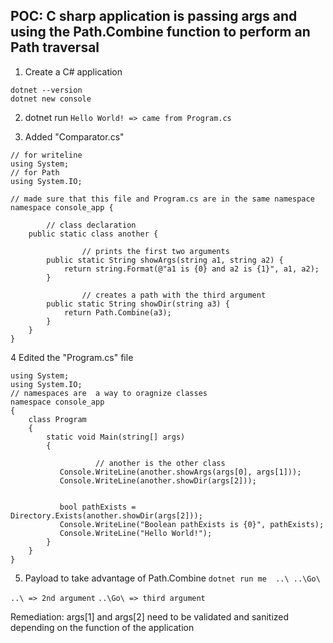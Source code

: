 ## POC: C sharp application is passing args and using the Path.Combine function to perform an Path traversal

1. Create a C# application
  ```
  dotnet --version
  dotnet new console
  ```

2. dotnet run
```Hello World! => came from Program.cs```

3. Added "Comparator.cs"
```Csharp
// for writeline
using System;
// for Path
using System.IO;

// made sure that this file and Program.cs are in the same namespace
namespace console_app {

        // class declaration
    public static class another {

                // prints the first two arguments
        public static String showArgs(string a1, string a2) {
            return string.Format(@"a1 is {0} and a2 is {1}", a1, a2);
        }

                // creates a path with the third argument
        public static String showDir(string a3) {
            return Path.Combine(a3);
        }
    }
}
```

4 Edited the "Program.cs" file

```CSharp
using System;
using System.IO;
// namespaces are  a way to oragnize classes
namespace console_app
{
    class Program
    {
        static void Main(string[] args)
        {

                   // another is the other class
           Console.WriteLine(another.showArgs(args[0], args[1]));
           Console.WriteLine(another.showDir(args[2]));


           bool pathExists = Directory.Exists(another.showDir(args[2]));
           Console.WriteLine("Boolean pathExists is {0}", pathExists);
           Console.WriteLine("Hello World!");
        }
    }
}
```

5. Payload to take advantage of Path.Combine
```dotnet run me  ..\ ..\Go\```

 ```..\ => 2nd argument```
 ```..\Go\ => third argument```

Remediation: args[1] and args[2] need to be validated and sanitized depending on the function of the application
